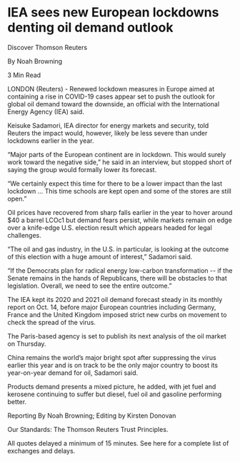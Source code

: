 IEA sees new European lockdowns denting oil demand outlook
==========================================================

Discover Thomson Reuters

By Noah Browning

3 Min Read

LONDON (Reuters) - Renewed lockdown measures in Europe aimed at containing a rise in COVID-19 cases appear set to push the outlook for global oil demand toward the downside, an official with the International Energy Agency (IEA) said.

Keisuke Sadamori, IEA director for energy markets and security, told Reuters the impact would, however, likely be less severe than under lockdowns earlier in the year.

“Major parts of the European continent are in lockdown. This would surely work toward the negative side,” he said in an interview, but stopped short of saying the group would formally lower its forecast.

“We certainly expect this time for there to be a lower impact than the last lockdown ... This time schools are kept open and some of the stores are still open.”

Oil prices have recovered from sharp falls earlier in the year to hover around $40 a barrel LCOc1 but demand fears persist, while markets remain on edge over a knife-edge U.S. election result which appears headed for legal challenges.

“The oil and gas industry, in the U.S. in particular, is looking at the outcome of this election with a huge amount of interest,” Sadamori said.

“If the Democrats plan for radical energy low-carbon transformation -- if the Senate remains in the hands of Republicans, there will be obstacles to that legislation. Overall, we need to see the entire outcome.”

The IEA kept its 2020 and 2021 oil demand forecast steady in its monthly report on Oct. 14, before major European countries including Germany, France and the United Kingdom imposed strict new curbs on movement to check the spread of the virus.

The Paris-based agency is set to publish its next analysis of the oil market on Thursday.

China remains the world’s major bright spot after suppressing the virus earlier this year and is on track to be the only major country to boost its year-on-year demand for oil, Sadamori said.

Products demand presents a mixed picture, he added, with jet fuel and kerosene continuing to suffer but diesel, fuel oil and gasoline performing better.

Reporting By Noah Browning; Editing by Kirsten Donovan

Our Standards: The Thomson Reuters Trust Principles.

All quotes delayed a minimum of 15 minutes. See here for a complete list of exchanges and delays.
